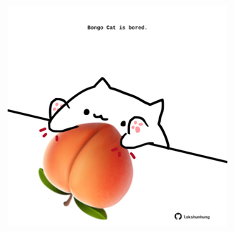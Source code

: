 <!-- built at 15/09/2025, 16:00:32 UTC -->
<p align="center">
  <img width="500" height="500" src="./ReadmeImage.svg">
</p>
